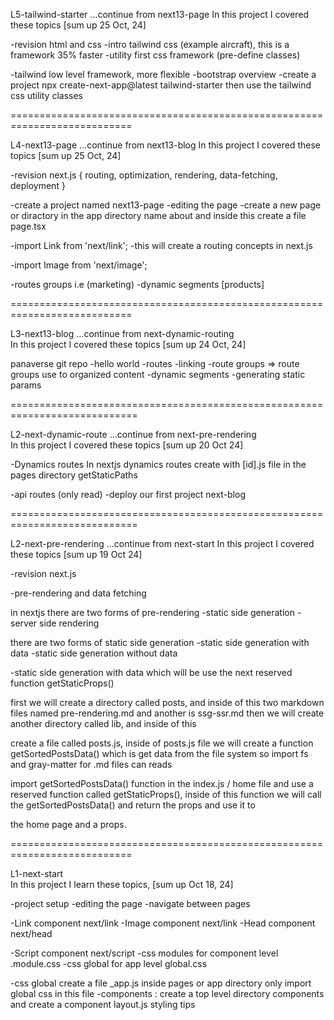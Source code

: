 L5-tailwind-starter                            ...continue from next13-page
In this project I covered these topics                  [sum up 25 Oct, 24]

-revision html and css
-intro tailwind css     (example aircraft), this is a framework  35% faster
-utility first css framework (pre-define classes)

-tailwind low level framework, more flexible
-bootstrap overview
-create a project npx create-next-app@latest tailwind-starter then use the tailwind css utility classes



===========================================================================










L4-next13-page                                ...continue from next13-blog 
In this project I covered these topics                 [sum up 25 Oct, 24]

-revision next.js { routing, optimization, rendering, data-fetching, deployment }

-create a project named next13-page
-editing the page
-create a new page or diractory in the app directory name about and inside this create a file page.tsx

-import Link from 'next/link';
-this will create a routing concepts in next.js

-import Image from 'next/image';

-routes groups     i.e (marketing)
-dynamic segments   [products]



===========================================================================










L3-next13-blog                     ...continue from next-dynamic-routing    
In this project I covered these topics               [sum up 24 Oct, 24]

panaverse git repo
-hello world
-routes
-linking
-route groups        => route groups use to organized content
-dynamic segments
-generating static params



============================================================================










L2-next-dynamic-route                  ...continue from next-pre-rendering  
In this project I covered these topics                  [sum up 20 Oct 24]

-Dynamics routes
In nextjs dynamics routes create with [id].js file in the pages directory
getStaticPaths

-api routes (only read)
-deploy our first project next-blog



============================================================================










L2-next-pre-rendering                         ...continue from next-start
In this project I covered these topics                 [sum up 19 Oct 24]

-revision next.js

-pre-rendering and data fetching

in nextjs there are two forms of pre-rendering
-static side generation
-server side rendering

there are two forms of static side generation
-static side generation with data 
-static side generation without data

-static side generation with data which will be use the next reserved function getStaticProps()

first we will create a directory called posts, and inside of this two markdown files named pre-rendering.md and another is ssg-ssr.md
then we will create another directory called lib, and inside of this

create a file called posts.js, inside of posts.js file we will create a function getSortedPostsData() which is get data from the file system so import fs and gray-matter for .md files can reads

import getSortedPostsData() function in the index.js / home file and use a reserved function called getStaticProps(), inside of this function we will call the getSortedPostsData() and return the props and use it to

the home page and a props.



===========================================================================










L1-next-start  
In this project I learn these topics,                [sum up Oct 18, 24]

-project setup
-editing the page
-navigate between pages

-Link component next/link
-Image component next/link
-Head component next/head

-Script component next/script
-css modules for component level .module.css
-css global for app level global.css

-css global create a file _app.js inside pages or app directory only import global css in this file
-components : create a top level directory components and create a component layout.js
styling tips